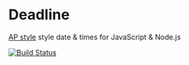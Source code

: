 # Deadline

[AP style](http://en.wikipedia.org/wiki/AP_Stylebook) style date & times for JavaScript & Node.js

[![Build Status](https://travis-ci.org/banterability/deadline.png)](https://travis-ci.org/banterability/deadline)
